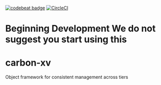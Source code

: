 [![codebeat badge](https://codebeat.co/badges/3305ad2f-9d11-4857-8bff-59b70fdf95dc)](https://codebeat.co/projects/github-com-danielc2013-carbon-xv-master)
[![CircleCI](https://circleci.com/gh/danielc2013/carbon-xv.svg?style=svg)](https://circleci.com/gh/danielc2013/carbon-xv)
# **Beginning Development** We do not suggest you start using this
# carbon-xv
Object framework for consistent management across tiers

